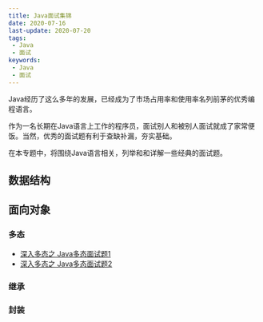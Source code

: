 ```yaml
---
title: Java面试集锦
date: 2020-07-16
last-update: 2020-07-20
tags:
 - Java
 - 面试
keywords:
 - Java
 - 面试
---
```


Java经历了这么多年的发展，已经成为了市场占用率和使用率名列前茅的优秀编程语言。

作为一名长期在Java语言上工作的程序员，面试别人和被别人面试就成了家常便饭。当然，优秀的面试题有利于查缺补漏，夯实基础。

在本专题中，将围绕Java语言相关，列举和和详解一些经典的面试题。

## 数据结构


## 面向对象

### 多态
- [深入多态之 Java多态面试题1](./Java多态面试题1)
- [深入多态之 Java多态面试题2](./Java多态面试题2)
### 继承

### 封装

